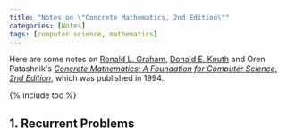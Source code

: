 ```yaml
---
title: "Notes on \"Concrete Mathematics, 2nd Edition\""
categories: [Notes]
tags: [computer science, mathematics]
---
```


Here are some notes on [Ronald L. Graham](http://www.math.ucsd.edu/~fan/ron/), [Donald E. Knuth](https://www-cs-faculty.stanford.edu/~knuth/) and Oren Patashnik's *[Concrete Mathematics: A Foundation for Computer Science, 2nd Edition](https://www.amazon.com/Concrete-Mathematics-Foundation-Computer-Science/dp/0201558025)*, which was published in 1994.

{% include toc %}

## 1. Recurrent Problems


